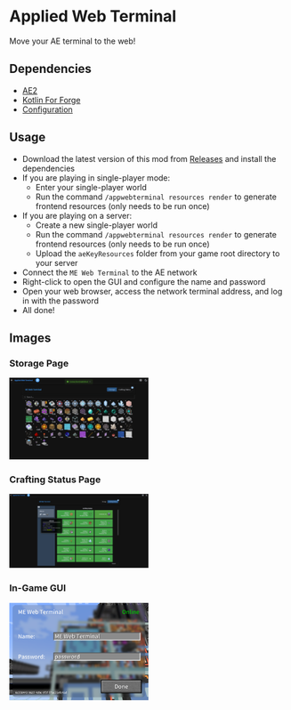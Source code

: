 # Applied Web Terminal

Move your AE terminal to the web!

## Dependencies

- [AE2](https://modrinth.com/mod/ae2)
- [Kotlin For Forge](https://modrinth.com/mod/kotlin-for-forge)
- [Configuration](https://modrinth.com/mod/configuration)

## Usage

- Download the latest version of this mod from [Releases](https://github.com/ZhuRuoLing/AppliedWebTerminal/releases) and install the dependencies
- If you are playing in single-player mode:
    - Enter your single-player world
    - Run the command `/appwebterminal resources render` to generate frontend resources (only needs to be run once)
- If you are playing on a server:
    - Create a new single-player world
    - Run the command `/appwebterminal resources render` to generate frontend resources (only needs to be run once)
    - Upload the `aeKeyResources` folder from your game root directory to your server
- Connect the `ME Web Terminal` to the AE network
- Right-click to open the GUI and configure the name and password
- Open your web browser, access the network terminal address, and log in with the password
- All done!

## Images
### Storage Page

<img src="/images/storage.png" style="width: 250px" alt="Storage Page">

### Crafting Status Page
<img src="/images/crafting.png" style="width: 250px" alt="Crafting Page">

### In-Game GUI
<img src="/images/ui.png" style="width: 250px" alt="In-Game GUI">
